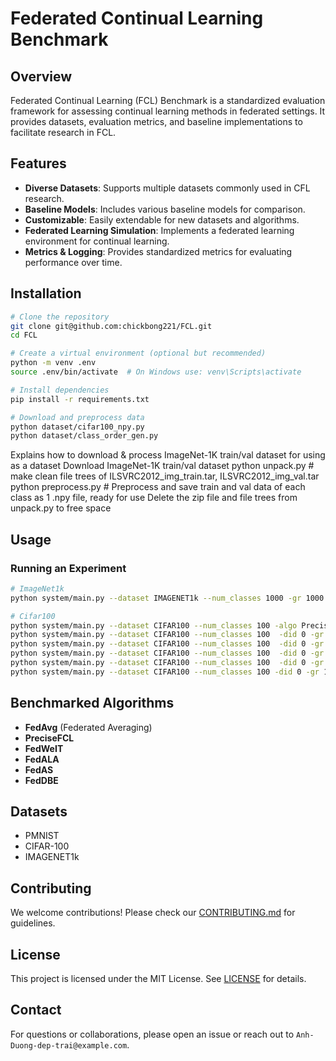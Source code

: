 # Federated Continual Learning Benchmark

## Overview
Federated Continual Learning (FCL) Benchmark is a standardized evaluation framework for assessing continual learning methods in federated settings. It provides datasets, evaluation metrics, and baseline implementations to facilitate research in FCL.

## Features
- **Diverse Datasets**: Supports multiple datasets commonly used in CFL research.
- **Baseline Models**: Includes various baseline models for comparison.
- **Customizable**: Easily extendable for new datasets and algorithms.
- **Federated Learning Simulation**: Implements a federated learning environment for continual learning.
- **Metrics & Logging**: Provides standardized metrics for evaluating performance over time.

## Installation
```sh
# Clone the repository
git clone git@github.com:chickbong221/FCL.git
cd FCL

# Create a virtual environment (optional but recommended)
python -m venv .env
source .env/bin/activate  # On Windows use: venv\Scripts\activate

# Install dependencies
pip install -r requirements.txt

# Download and preprocess data
python dataset/cifar100_npy.py
python dataset/class_order_gen.py
```

Explains how to download & process ImageNet-1K train/val dataset for using as a dataset
Download ImageNet-1K train/val dataset
python unpack.py # make clean file trees of ILSVRC2012_img_train.tar, ILSVRC2012_img_val.tar
python preprocess.py # Preprocess and save train and val data of each class as 1 .npy file, ready for use
Delete the zip file and file trees from unpack.py to free space

## Usage
### Running an Experiment
```sh
# ImageNet1k
python system/main.py --dataset IMAGENET1k --num_classes 1000 -gr 1000 --wandb True

# Cifar100
python system/main.py --dataset CIFAR100 --num_classes 100 -algo PreciseFCL -m PreciseModel -gr 1000 --wandb True -did 0 -lr 1e-4 --flow_lr 1e-4 --optimizer adam
python system/main.py --dataset CIFAR100 --num_classes 100  -did 0 -gr 1000
python system/main.py --dataset CIFAR100 --num_classes 100  -did 0 -gr 1000 -algo FedDBE
python system/main.py --dataset CIFAR100 --num_classes 100  -did 0 -gr 1000 -algo FedALA
python system/main.py --dataset CIFAR100 --num_classes 100  -did 0 -gr 1000 -algo FedAS
python system/main.py --dataset CIFAR100 --num_classes 100 -did 0 -gr 1000 -algo FedFCIL
```

## Benchmarked Algorithms
- **FedAvg** (Federated Averaging)
- **PreciseFCL** 
- **FedWeIT** 
- **FedALA** 
- **FedAS**
- **FedDBE**

## Datasets
- PMNIST
- CIFAR-100
- IMAGENET1k

## Contributing
We welcome contributions! Please check our [CONTRIBUTING.md](CONTRIBUTING.md) for guidelines.

## License
This project is licensed under the MIT License. See [LICENSE](LICENSE) for details.

## Contact
For questions or collaborations, please open an issue or reach out to `Anh-Duong-dep-trai@example.com`.
